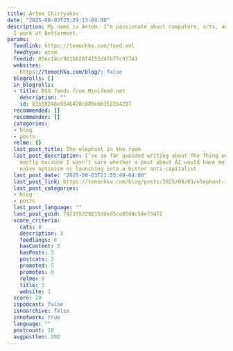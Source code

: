 ```yaml
---
title: Artem Chistyakov
date: "2025-08-03T23:29:13-04:00"
description: My name is Artem. I’m passionate about computers, arts, and writing.
  I work at Betterment.
params:
  feedlink: https://temochka.com/feed.xml
  feedtype: atom
  feedid: 85ec14cc981bb28f4152d4fb77c97741
  websites:
    https://temochka.com/blog/: false
  blogrolls: []
  in_blogrolls:
  - title: RSS feeds from Minifeed.net
    description: ""
    id: 83b59248e9346428c889eb03522b4297
  recommended: []
  recommender: []
  categories:
  - blog
  - posts
  relme: {}
  last_post_title: The elephant in the room
  last_post_description: I’ve so far avoided writing about The Thing on this blog,
    mostly because I wasn’t sure whether a post about AI would have me channeling
    naive optimism or launching into a bitter anti-capitalist
  last_post_date: "2025-08-03T21:55:49-04:00"
  last_post_link: https://temochka.com/blog/posts/2025/08/03/elephant-in-the-room.html
  last_post_categories:
  - blog
  - posts
  last_post_language: ""
  last_post_guid: 7423f5229215dded5ca05d4c54e754f2
  score_criteria:
    cats: 0
    description: 3
    feedlangs: 0
    hasContent: 3
    hasPosts: 3
    postcats: 2
    promoted: 5
    promotes: 0
    relme: 0
    title: 3
    website: 1
  score: 20
  ispodcast: false
  isnoarchive: false
  innetwork: true
  language: ""
  postcount: 10
  avgpostlen: 282
---
```

